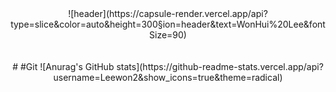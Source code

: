 <div align="center">
![header](https://capsule-render.vercel.app/api?type=slice&color=auto&height=300&section=header&text=WonHui%20Lee&fontSize=90)
  <br><br><br>
# #Git
![Anurag's GitHub stats](https://github-readme-stats.vercel.app/api?username=Leewon2&show_icons=true&theme=radical)
</div>


